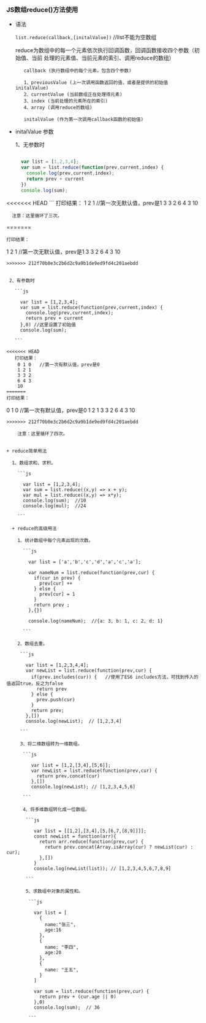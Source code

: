 ### JS数组reduce()方法使用 ###

+ 语法

   ` list.reduce(callback,[initalValue]) `  //list不能为空数组

     reduce为数组中的每一个元素依次执行回调函数，回调函数接收四个参数（初始值、当前
   处理的元素值、当前元素的索引、调用reduce的数组）

   ```
      callback (执行数组中的每个元素，包含四个参数)

      1、previousValue (上一次调用函数返回的值，或者是提供的初始值initalValue)
      2、currentValue (当前数组正在处理得元素)
      3、index (当前处理的元素所在的索引)
      4、array (调用reduce的数组)

      initalValue (作为第一次调用callback函数的初始值)

   ```

 + initalValue 参数

    1、无参数时

      ```js

        var list = [1,2,3,4];
        var sum = list.reduce(function(prev,current,index) {
          console.log(prev,current,index);
          return prev + current
        })
        console.log(sum);

<<<<<<< HEAD
      ```
      打印结果：
       1 2 1    //第一次无默认值，prev是1
       3 3 2
       6 4 3
       10

      注意：这里循环了三次。
=======
   ```
   打印结果：
   ```
   1 2 1    //第一次无默认值，prev是1
   3 3 2
   6 4 3
   10
   
   ```
>>>>>>> 212f70b0e3c2b6d2c9a9b1de9ed9fd4c201aebdd


    2、有参数时

      ```js

        var list = [1,2,3,4];
        var sum = list.reduce(function(prev,current,index) {
          console.log(prev,current,index);
          return prev + current
        },0) //这里设置了初始值
        console.log(sum);

      ```

<<<<<<< HEAD
      打印结果：
       0 1 0   //第一次有默认值，prev是0
       1 2 1
       3 3 2
       6 4 3
       10
=======
  打印结果：
  
  ```
  0 1 0   //第一次有默认值，prev是0
  1 2 1
  3 3 2
  6 4 3
  10
  
  ```
>>>>>>> 212f70b0e3c2b6d2c9a9b1de9ed9fd4c201aebdd

      注意：这里循环了四次。


  + reduce简单用法

    1、数组求和、求积。

      ```js

        var list = [1,2,3,4];
        var sum = list.reduce((x,y) => x + y);
        var mul = list.reduce((x,y) => x*y);
        console.log(sum);  //10
        console.log(mul);  //24

      ```

    + reduce的高级用法

      1、统计数组中每个元素出现的次数。

        ```js

          var list = ['a','b','c','d','a','c','a'];

          var nameNum = list.reduce(function(prev,cur) {
            if(cur in prev) {
              prev[cur] ++
            } else {
              prev[cur] = 1
            }
            return prev ;
          },{})

          console.log(nameNum);  //{a: 3, b: 1, c: 2, d: 1}

        ```

      2、数组去重。

       ```js

         var list = [1,2,3,4,4];
         var newList = list.reduce(function(prev,cur) {
           if(prev.includes(cur)) {   //使用了ES6 includes方法，可找到传入的值返回true，反之为false
             return prev
           } else {
             prev.push(cur)
           }
           return prev;
         },[])
         console.log(newList);  // [1,2,3,4]

       ```

       3、将二维数组转为一维数组。

        ```js

           var list = [1,2,[3,4],[5,6]];
           var newList = list.reduce(function(prev,cur) {
             return prev.concat(cur)
           },[])
           console.log(newList); // [1,2,3,4,5,6]

        ```

        4、将多维数组转化成一位数组。

         ```js

            var list = [[1,2],[3,4],[5,[6,7,[8,9]]]];
            const newList = function(arr){
              return arr.reduce(function(prev,cur) {
                return prev.concat(Array.isArray(cur) ? newList(cur) : cur);
              },[])
            }
            console.log(newList(list)); // [1,2,3,4,5,6,7,8,9]

         ```

         5、求数组中对象的属性和。

          ```js

            var list = [
              {
                name:"张三",
                age:16
              },
              {
                name: "李四",
                age:20
              },
              {
                name: "王五",
              }
            ]

            var sum = list.reduce(function(prev,cur) {
              return prev + (cur.age || 0)
            },0)
            console.log(sum);  // 36

          ```
